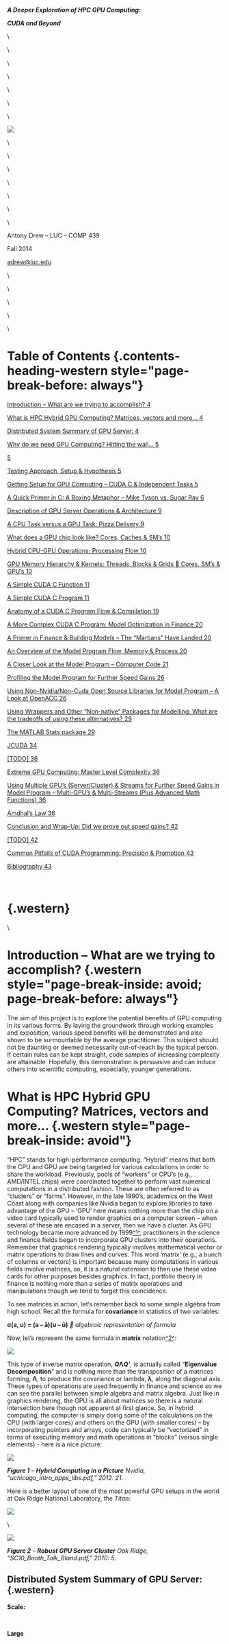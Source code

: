 ***A Deeper Exploration of HPC GPU Computing:***

***CUDA and Beyond***

\

\

\

\

\

\

\

![](COMP439_DREW_Midterm_html_m76626c43.gif)

\

\

\

\

\

\

\

Antony Drew – LUC – COMP 439

Fall 2014

<adrew@luc.edu>

\

\

\

\

\

Table of Contents {.contents-heading-western style="page-break-before: always"}
=================

<div id="Table of Contents1" dir="LTR">

[Introduction – What are we trying to accomplish?
4](#__RefHeading__4226_102278096)

[What is HPC Hybrid GPU Computing? Matrices, vectors and more…
4](#__RefHeading__4228_102278096)

[Distributed System Summary of GPU Server:
4](#__RefHeading__4230_102278096)

[Why do we need GPU Computing? Hitting the wall…
5](#__RefHeading__4232_102278096)

[5](#__RefHeading__4234_102278096)

[Testing Approach, Setup & Hypothesis 5](#__RefHeading__4236_102278096)

[Getting Setup for GPU Computing – CUDA C & Independent Tasks
5](#__RefHeading__4238_102278096)

[A Quick Primer in C: A Boxing Metaphor – Mike Tyson vs. Sugar Ray
6](#__RefHeading__4240_102278096)

[Description of GPU Server Operations & Architecture
9](#__RefHeading__4242_102278096)

[A CPU Task versus a GPU Task: Pizza Delivery
9](#__RefHeading__4244_102278096)

[What does a GPU chip look like? Cores, Caches & SM’s
10](#__RefHeading__4246_102278096)

[Hybrid CPU-GPU Operations: Processing Flow
10](#__RefHeading__4248_102278096)

[GPU Memory Hierarchy & Kernels: Threads, Blocks & Grids  Cores, SM’s &
GPU’s 10](#__RefHeading__4250_102278096)

[A Simple CUDA C Function 11](#__RefHeading__4252_102278096)

[A Simple CUDA C Program 11](#__RefHeading__4254_102278096)

[Anatomy of a CUDA C Program Flow & Compilation
19](#__RefHeading__4256_102278096)

[A More Complex CUDA C Program: Model Optimization in Finance
20](#__RefHeading__4258_102278096)

[A Primer in Finance & Building Models – The “Martians” Have Landed
20](#__RefHeading__4260_102278096)

[An Overview of the Model Program Flow, Memory & Process
20](#__RefHeading__4262_102278096)

[A Closer Look at the Model Program – Computer Code
21](#__RefHeading__4264_102278096)

[Profiling the Model Program for Further Speed Gains
26](#__RefHeading__4266_102278096)

[Using Non-Nvidia/Non-Cuda Open Source Libraries for Model Program – A
Look at OpenACC 26](#__RefHeading__4268_102278096)

[Using Wrappers and Other “Non-native” Packages for Modelling: What are
the tradeoffs of using these alternatives?
29](#__RefHeading__4270_102278096)

[The MATLAB Stats package 29](#__RefHeading__4272_102278096)

[JCUDA 34](#__RefHeading__4274_102278096)

[[TODO] 36](#__RefHeading__4276_102278096)

[Extreme GPU Computing: Master Level Complexity
36](#__RefHeading__4278_102278096)

[Using Multiple GPU’s (Server/Cluster) & Streams for Further Speed Gains
in Model Program – Multi-GPU’s & Multi-Streams (Plus Advanced Math
Functions) 36](#__RefHeading__4280_102278096)

[Amdhal’s Law 36](#__RefHeading__4282_102278096)

[Conclusion and Wrap-Up: Did we prove out speed gains?
42](#__RefHeading__4284_102278096)

[[TODO] 42](#__RefHeading__4286_102278096)

[Common Pitfalls of CUDA Programming: Precision & Promotion
43](#__RefHeading__4288_102278096)

[Bibliography 43](#__RefHeading__4290_102278096)

</div>

\
 {.western}
=

\

Introduction – What are we trying to accomplish? {.western style="page-break-inside: avoid; page-break-before: always"}
================================================

The aim of this project is to explore the potential benefits of GPU
computing in its various forms. By laying the groundwork through working
examples and exposition, various speed benefits will be demonstrated and
also shown to be surmountable by the average practitioner. This subject
should not be daunting or deemed necessarily out-of-reach by the typical
person. If certain rules can be kept straight, code samples of
increasing complexity are attainable. Hopefully, this demonstration is
persuasive and can induce others into scientific computing, especially,
younger generations.

What is HPC Hybrid GPU Computing? Matrices, vectors and more… {.western style="page-break-inside: avoid"}
=============================================================

“HPC” stands for high-performance computing. “Hybrid” means that both
the CPU and GPU are being targeted for various calculations in order to
share the workload. Previously, pools of “workers” or CPU’s (e.g.,
AMD/INTEL chips) were coordinated together to perform vast numerical
computations in a distributed fashion. These are often referred to as
“clusters” or “farms”. However, in the late 1990’s, academics on the
West Coast along with companies like Nvidia began to explore libraries
to take advantage of the GPU – ‘GPU’ here means nothing more than the
chip on a video card typically used to render graphics on a computer
screen – when several of these are encased in a server, then we have a
cluster. As GPU technology became more advanced by
1999[^1^](#sdfootnote1sym), practitioners in the science and finance
fields began to incorporate GPU clusters into their operations. Remember
that graphics rendering typically involves mathematical vector or matrix
operations to draw lines and curves. This word ‘matrix’ (e.g., a bunch
of columns or vectors) is important because many computations in various
fields involve matrices, so, it is a natural extension to then use these
video cards for other purposes besides graphics. In fact, portfolio
theory in finance is nothing more than a series of matrix operations and
manipulations though we tend to forget this coincidence.

To see matrices in action, let’s remember back to some simple algebra
from high school. Recall the formula for **covariance** in statistics of
two variables:

**σ(a, u) = (a – ā)(u – ū)** * algebraic representation of formula*

Now, let’s represent the same formula in **matrix**
notation[^2^](#sdfootnote2sym):

![](COMP439_DREW_Midterm_html_m18476f93.gif)

This type of inverse matrix operation, ***Q*****Λ*****Q’***, is actually
called “**Eigenvalue Decomposition**” and is nothing more than the
transposition of a matrices forming, **Λ**, to produce the covariance or
lambda, **λ**, along the diagonal axis. These types of operations are
used frequently in finance and science so we can see the parallel
between simple algebra and matrix algebra. Just like in graphics
rendering, the GPU is all about matrices so there is a natural
intersection here though not apparent at first glance. So, in hybrid
computing, the computer is simply doing some of the calculations on the
CPU (with larger cores) and others on the GPU (with smaller cores) – by
incorporating pointers and arrays, code can typically be “vectorized” in
terms of executing memory and math operations in “blocks” (versus single
elements) - here is a nice picture:

![](COMP439_DREW_Midterm_html_58eab4ff.gif)

***Figure 1*** *–* ***Hybrid Computing in a Picture*** *Nvidia,
“uchicago\_intro\_apps\_libs.pdf,” 2012: 21.*

Here is a better layout of one of the most powerful GPU setups in the
world at Oak Ridge National Laboratory, the *Titan*:

![](COMP439_DREW_Midterm_html_6e578e61.gif)

\

![](COMP439_DREW_Midterm_html_m6035be14.gif)

***Figure 2*** *–* ***Robust GPU Server Cluster*** *Oak Ridge,
“SC10\_Booth\_Talk\_Bland.pdf,” 2010: 5.*

Distributed System Summary of GPU Server: {.western}
-----------------------------------------

**Scale:**

 

**Large**

 

 

 

 

 

 

 

 

 

 

 

 

 

**Heterogeneity:**

 

**Radically Diverse**

 

 

 

 

 

 

 

 

 

 

 

 

**Openness:**

 

**Mixed/Challenging - SSH/Tunneling (secure)**

 

 

 

 

 

 

 

 

 

**QOS:**

 

**Mixed/Challenging**

 

 

 

 

 

 

 

 

 

 

 

 

**Storage:**

 

**Distributed File System; DSM (Shared Memory) Async/Sync**

 

 

 

 

 

 

 

 

**Communication:**

 

**IPC - Message Passing**

 

 

 

 

 

 

 

 

 

 

 

**Network:**

 

**Physical Servers; WAN - SSH/Tunneling Access**

 

\

Why do we need GPU Computing? Hitting the wall… {.western style="page-break-inside: avoid"}
===============================================

As modern scientific research becomes more complex incorporating ever
larger data sets, the classic CPU-centric paradigm runs out of computing
resources. Before GPU computing, programs using intensive computation
might take several days to finish running and calculating the results.
If we were dependent on those results before specifying the next
iteration of a model for testing purposes, we literally had to wait
until proceeding further with research. Think about the wasted time of
such a process. With hybrid computing, we can now get results back in a
matter of hours or even minutes – some firms are even calculating and
executing complex operations in milliseconds/microseconds. These firms
were literally hitting a wall in terms of speed and so needed other
alternatives. GPU computing is massively parallel and scalable and can
speed up applications by 2X to 100X. If you have enough resources and
hardware, you can keep reducing computation time by adding more GPU’s.
This does cost a lot of money, however, and some firms spend tens of
millions of dollars on hardware including both CPU and GPU clusters
(e.g., collocated servers). Remember that a GPU is full of thousands of
smaller cores whereas the CPU has fewer, but larger cores. Think of it
as many little bicycles versus fewer large trucks. However, for certain
tasks, the CPU simply cannot keep up with the GPU. Typically, relative
performance between the CPU and GPU is measured in the amount of
single-and-double precision operations per second (FLOPS). The next
chart shows how fast the divergence in speed is progressing towards a
100X advantage by 2021:

\

![](COMP439_DREW_Midterm_html_m5c6805b3.gif)

***Figure 3*** *–* ***GPU versus CPU*** *Nvidia, 2012: 6.*

![](COMP439_DREW_Midterm_html_345bb6f6.gif)

***Figure 4*** *–* ***Organizations Using GPU for Speed*** *Nvidia,
2012: 7.*

![](COMP439_DREW_Midterm_html_m4569a52d.gif)

***Figure 5*** *–* ***Single versus Double Precision Yields More Gains
in Speed*** *Nvidia, 2012: 8.*

![](COMP439_DREW_Midterm_html_m6a07e43b.gif) {.western style="page-break-inside: avoid"}
============================================

***Figure 6*** *–* ***Evolution of HPC Networks from CPU to GPU*** *Oak
Ridge, “SC10\_Booth\_Talk\_Bland.pdf,” 2010: 6.*

\

Testing Approach, Setup & Hypothesis {.western style="page-break-inside: avoid"}
====================================

The goal is prove out the speed gains from GPU computing by designing
and running a complex program across several platforms. This program
will involve large data sets and complex math operations (see financial
modelling section below for the exact test design). Since this study
involves distributed systems, the program MUST compile and run on a
non-local GPU server cluster (and not simply at home on a single GPU
setup) – getting code to run on foreign, unfamiliar hardware is a
difficult challenge. We will then employ heuristics like timers to
measure the speed across various platforms. To recap, here is a brief
overview of the test:

1.  *Design a complex program (multi-streams, threads and GPUs) in C/C++
    and make it run on CPU and GPU server (LUC TESLA)*

2.  *Then test variations of the this same program in other
    languages/platforms such as JCUDA, OpenACC/MP & MATLAB [TODO]*

3.  *Keep track of ALL CPU-only and GPU results to determine conclusion
    [TODO]*

Getting Setup for GPU Computing – CUDA C & Independent Tasks {.western}
------------------------------------------------------------

\

Because the early pioneers of GPU computing worked in C/C++, this means
that we need to use either C/C++ for the most robust programming in
order to take full advantage of the GPU’s capabilities. C++ is an
object-oriented extension of the C language – they are similar though C
is probably used more often in GPU programming. There are several typed
of libraries (or DLL’s) that are full of GPU functionality, but the
oldest and most powerful one is made by Nvidia and is referred to as
“CUDA”. Because Nvidia maintains this library, they also require that an
Nvidia video card be used to take advantage of CUDA. It does not have to
be this way, but they made it this way for business reasons so that they
can sell more product. There are some other alternatives that will be
explored later on such as “Open ACC” and various “wrappers” like JCUDA,
but let’s start with CUDA since it has the most developed functionality.
So, we will need the following to explore CUDA C GPU programming:

-   A laptop or desktop with an Nvidia video card or GPU – powerful
    desktops are typically easier to work with here

-   Install Nvidia SDK Toolkit and Drivers – available here:
    <https://developer.nvidia.com/cuda-downloads> – choose either a
    Windows (**Visual Studio** IDE) or Linux (**Eclipse** IDE) setup

-   To see the “**trade-off**” between regular (CPU) computing and
    hybrid GPU computing, we’ll need to code up several examples in
    C/C++. This means we’ll have to “port” over programs into C/C++ from
    other languages with which we are more familiar. For example,
    programs in statistics packages like MATLAB, R and MATHEMATICA will
    have to be redone in C which is a lot of work – we will have to make
    a CPU-only version as well as a GPU hybrid version

    -   Specifically, we will be targeting “**FOR NEXT**” loops inside
        code to make operations run in **parallel** on the GPU. This
        means operations must be **independent** – no **recursive**
        functions or array indexing of [**i-1**]. If we need to “look
        back”, then we must use other functions to offset arrays by
        [i-1] in order to “trick” the computer in thinking that it is
        looking at today’s value or element [i]. It’s also good to use
        **single** versus **double** precision whenever possible since
        the CPU is optimized for double while the GPU is optimized for
        **single** (or float)

A Quick Primer in C: A Boxing Metaphor – Mike Tyson vs. Sugar Ray {.western}
-----------------------------------------------------------------

Some of the younger generations can get anxious when they hear “C/C++”.
This might be due to the perception that C/C++ can be harder to learn
due to “pointers”. Pointers and more specifically, pointers-to-arrays,
are very powerful tools that allow for rapid processing via
vectorization. Let’s focus on C here since this is what we’ll
predominantly use for this study. With its pointers, C is a minimalist
and “muscle-bound” programming language. In boxing terms, C is a lot
like the former boxer, Mike Tyson. Tyson did not have a “pretty” boxing
style, but was a short, powerful man that wasted no energy in his
punching technique – he had a brutally direct technique that was
centered right at his opponents. The C language is a lot like this and
is procedural rather than “OOP”. There are not a lot of extras or
“frills” in C or even pre-made libraries. When you use C, you have to
manage the dynamic memory of pointers and code up most of your own
functions even for simple calculations such as variance and moving
averages. This can seem like a pain in the neck, but this process
ensures that you really understand what you are trying to do as well as
the tools you are using to accomplish the task at hand. Many users use
pre-built functions like “**variance**” in statistics programs without
even knowing they are using “**sample variance**” (which has “N-1” in
the denominator) – when you’re forced to code this up yourself, you’ll
quickly find out something is wrong if you don’t make this adjustment in
the denominator. So, in the right hands, C is a lethal weapon. Let’s
also remember that many engineering programs in aerospace still run on C
which is over 50 years old at this point in time. That’s right – many
missile and radar systems still run on C and it is still widely used in
the defense industry. In fact, Boeing has its own version/extension of
C.

On the other hand, .NET and scripting languages are probably more
popular with younger folks. For example, let’s consider C\#/.NET in
which various operations like memory management are taken care of
“behind the scenes” via “garbage collection”. There are also many
libraries that can be easily referenced in C\#. C\# is an
intermediate-level language with “JIT” compilation versus C. In C, very
little is done ‘behind the scenes’ for us, so we must specify what we
want and also pass by reference. But because of this as well as it being
a “native” language, C can run very fast. So, C\#/.NET is more like the
graceful former boxer, Sugar Ray Leonard, who used to bob-and-weave and
dancing around his opponents. OOP languages like C\# also allow us to be
very organized since we can create our own classes and group functions
by classes. In C, we cannot create our own classes, but are bound by
“built-in” classes like structures, instead. So, there is certainly a
kind of beauty or creativity which we cannot really capture in C. All
these classes take up space and resources at some point, however, which
is another reason why C runs quickly due to limited overhead. As with
things, there are trade-offs between programming languages, but here C
is really useful since we are concerned with **maximizing** speed in GPU
computing via vectorization.

Let’s work through a simple example using pointers so we can see the
true power of C. When doing computation, we typically have variables of
varying size which are like columns in an Excel spreadsheet. Thinking
back to matrices, think of these variables as “vectors” – a matrix is
nothing more than a bunch of columns or vectors (e.g., a “grid” in
Excel). Here is typically what happens in C computation:

-   Declare a **pointer** to an array for an unknown variable (of
    varying size) or ‘**vector**’ in the **main** program – it is proper
    syntax to use the “indirection” operator or asterisk “\*” here like
    “**double \*var**” – by doing this, we are allowing for
    “**vectorization**” of code so that memory and math operations can
    be done in blocks rather than element-by-element

-   Allocate space in memory for the variable via MALLOC or CALLOC like
    “**var=(double\*) calloc(length,sizeof(double))”**

-   Pass this variable by reference to the function call like
    “**function(var)**” – there is **no** “\*” here since we are passing
    by reference

    -   In the formal declaration and definition of the function, we
        must use “\*” like “**void function(double \*var)**”

    -   Once **within** the function definition, we can then refer to an
        instance of the variable as **var[i]** using the typical index
        notation since the C-compiler makes no distinction between a
        pointer pointing to the first element of an array versus an
        array, itself[^3^](#sdfootnote3sym) – that is, the C-compiler
        will always convert an array to a pointer of the same type for a
        function [array] variable (without you knowing about it)

        -   Since C does not check “**bounds**” before running (like in
            C\#/.NET), we must be careful to not to loop past the end of
            the length of the variable

-   Finally, after calling the function and getting the results back, we
    **must** “free up” the memory we allocated using “**free var**” –
    there is **no** “\*” here since we are referring to the **address**
    like in all memory operations - if we forget to do this, our
    computer will start running out of memory as it eats into
    more-and-more virtual “soft” memory and so other
    programs/applications will slow down in performance (e.g., a memory
    “**leak**”) – it’s best to run a C-program in “**debug**” mode so
    that we eventually get a warning here, instead

-   That’s it – we just keep repeating this process over-and-over for
    each variable – not so bad as long as we can remember **when** to
    use “\*” before the pointer (e.g., **dereference**)

So, we can intuit the powerful **2-way communication** here between the
main calling routine/program and the specific function – this happens
very **quickly** in C since we are using pointers and passing by
reference. Here is a specific example:

***Exhibit 1 – C-Code Pointer & Function Example** Author, 2013.*

\#include \<stdio.h\>

\#include \<math.h\>

\#include \<io.h\>

\#include \<stdlib.h\>

\#include \<string.h\>

\#include \<float.h\>

\

//forward declaration of function up here before main program

void s\_tr(double \*tr,double \*hi, double \*lo, double \*cl, int n);

\

//start main program

void main (int argc, char \*argv[]){

int i=0;

long numlin;

\

//declare pointer array variables

double \*hi,\*lo,\*cl,\*tr;

\

char source[60],line[100];

FILE \*fin;

\

//open file of market data

sprintf(source,"c:\\\\data\\\\%s.dat",argv[1]);

fin=f\_openr(source);

numlin=f\_line(fin);

\

//allocate memory for pointer array variables

hi=(double\*) calloc(numlin+1,sizeof(double));

lo=(double\*) calloc(numlin+1,sizeof(double));

cl=(double\*) calloc(numlin+1,sizeof(double));

tr=(double\*) calloc(numlin+1,sizeof(double));

\

//read in data from file

while(fgets(line,100,fin)\>0){

sscanf(line,"%\*s %\*s %lf %lf %lf",&hi[i],&lo[i],&cl[i++]);}

\

//close file

f\_close(source,fin);

\

//call function - pass by reference

s\_tr(tr,hi,lo,cl,i);

\

//free memory of pointer array variables

free (hi); free (lo); free (cl); free (tr); }

\

//define function down here

void s\_tr(double \*tr,double \*hi, double \*lo, double \*cl, int nday){

double m1,m2,m3,m4; int i;

\

for(i=1;i\<nday;i++){

m1=abs(hi[i]-lo[i]);

m2=abs(hi[i]-cl[i-1]);

m3=abs(cl[i-1]-lo[i]);

m4=max(m1,m2);

tr[i]=max(m4,m3);}

return; }

\

*<https://bitbucket.org/adrew/gpu/commits/527fc01520b6fb16c5a27053ccea6739>*

Description of GPU Server Operations & Architecture {.western style="page-break-inside: avoid"}
===================================================

A CPU Task versus a GPU Task: Pizza Delivery {.western}
--------------------------------------------

\

CPU cores resemble large trucks compared to smaller GPU cores. Again, it
is helpful to think this dichotomy as trucks versus motorcycles. The CPU
is good for large, sequential operations. Most programs are not
programmed to enable multi-threading on the CPU so it is fair to say
that the CPU goes about its work in non-parallel fashion bouncing around
from task-to-task. On the other hand, the GPU is designed inherently for
parallelism. If we imagine pizza delivery in a neighborhood, the CPU
would deliver a pizza to one house and then move on to the next. The GPU
would send out many smaller messengers simultaneously to multiple houses
via its smaller cores, however, which is why operations must be
**independent**. The next few slides show this pictorially:
![](COMP439_DREW_Midterm_html_405a59b8.gif)

***Figure 7*** *–* ***A Typical CPU Operation*** *Nvidia, 2012: 10.*

![](COMP439_DREW_Midterm_html_md664e74.gif)

***Figure 8*** *–* ***A Typical GPU Operation*** *Nvidia, 2012: 11.*

What does a GPU chip look like? Cores, Caches & SM’s {.western}
----------------------------------------------------

A GPU is largely made up of cores, caches and streaming multiprocessors
(SM’s). Namely, thousands of cores are divided up into blocks on SM’s –
an SM is essentially a mini “brain” on the chip – all the SM’s added
together make up the entire ‘brain’ or chip. Furthermore, each SM has
memory caches and registers. A picture is necessary here – there are 32
cores per SM on this GPU:

\

![](COMP439_DREW_Midterm_html_4dbd55.gif)

***Figure 9*** *–* ***GPU Architecture*** *Nvidia, 2012: 29.*

Hybrid CPU-GPU Operations: Processing Flow {.western}
------------------------------------------

The next 3 charts demonstrate how the CPU and GPU interact when
processing hybrid functions or operations - CPU contents are copied to
GPU DRAM, the GPU does calculations via SM’s and then GPU contents are
copied back to CPU:

\

![](COMP439_DREW_Midterm_html_m70512e97.gif)

***Figure 10*** *–* ***A Typical Hybrid CPU-GPU Operation: CPU-to-GPU***
*Nvidia, 2012: 24.*

![](COMP439_DREW_Midterm_html_m74c89b9f.gif)

***Figure 11*** *–* ***A Typical Hybrid CPU-GPU Operation: GPU
calculations via SM’s*** *Nvidia, 2012: 25.*

![](COMP439_DREW_Midterm_html_147812c0.gif)

***Figure 12*** *–* ***A Typical Hybrid CPU-GPU Operation: GPU-to-CPU***
*Nvidia, 2012: 26.*

\

GPU Memory Hierarchy & Kernels: Threads, Blocks & Grids  Cores, SM’s & GPU’s {.western}
-----------------------------------------------------------------------------

GPU memory breaks down into threads stored by registers in local memory.
Groups of threads then make up blocks stored in shared memory. Blocks
then make up grids which encompass global memory. In terms of kernel or
function execution, threads map to cores while blocks map to SM’s.
Finally, grids can take up the entirety of the GPU or even multiple
GPU’s via multi-streaming, concurrent execution – these 2 slides show it
best: ![](COMP439_DREW_Midterm_html_4ceed158.gif)

***Figure 13*** *–* ***GPU Memory Hierarchy*** *Nvidia, 2012: 27.*

\

\

\

\

![](COMP439_DREW_Midterm_html_m62ab93bf.gif)

***Figure 14*** *–* ***GPU Kernel Execution*** *Nvidia, 2012: 43.*

A Simple CUDA C Function {.western}
------------------------

The simple function from Nvidia shows the difference between C code and
CUDA C – CUDA C is just an extension of C with some additional syntax –
the CUDA C compiler is called “NVCC” and is very similar to the standard
C compiler. They are similar except the way they declare and call
functions as well as memory allocation. In CUDA C, you typically use
“**\_global\_ void**” rather than just “**void**” to declare a function.
Also, you must use the triple chevron **“\<\<\< blocks,
threads \>\>\>**” to call a CUDA function. Lastly, you cannot use
“**calloc**” to allocate memory to GPU-related variables – you must use
“**malloc**” instead:

\

\

\

![](COMP439_DREW_Midterm_html_m69f9091.gif)

***Figure 15*** *–* ***C Function versus CUDA C Function*** *Nvidia,
2012: 34.*

A Simple CUDA C Program {.western}
-----------------------

In the following CUDA C program, we’re simply going to make a CUDA
function that adds the number 10 to each subsequent iteration of a
variable. We’ll then call that function in the **main** program and
print the results to the console. There are two versions here – one
without error trapping as well as the same version showing how to trap
CUDA errors – it is the same basic program, overall:

\

\

\

\

\

\

***Exhibit 2 – Simple CUDA C Program** Author, 2013.*

\#include \<stdio.h\>

\

// For the CUDA runtime library/routines (prefixed with "cuda\_") - must
include this file

\#include \<cuda\_runtime.h\>

\

/\* CUDA Kernel Device code

\* Computes the vector addition of 10 to each iteration i \*/

\_\_global\_\_ void kernelTest(int\* i, int length){

\

unsigned int tid = blockIdx.x\*blockDim.x + threadIdx.x;

\

if(tid \< length)

i[tid] = i[tid] + 10;}

\

/\* This is the main routine which declares and initializes the integer
vector, moves it to the device, launches kernel

\* brings the result vector back to host and dumps it on the
console. \*/

int main(){

//declare pointer and allocate memory for host CPU variable - must use
MALLOC or CudaHostAlloc here

int length = 100;

int\* i = (int\*)malloc(length\*sizeof(int));

\

//fill CPU variable with values from 1 to 100 via loop

for(int x=0;x\<length;x++)

i[x] = x;

\

//declare pointer and allocate memory for device GPU variable denoted
with "\_d" – must use cudaMalloc here

int\* i\_d;

cudaMalloc((void\*\*)&i\_d,length\*sizeof(int));

\

//copy contents of host CPU variable over to GPU variable on GPU device

cudaMemcpy(i\_d, i, length\*sizeof(int), cudaMemcpyHostToDevice);

\

//designate how many threads and blocks to use on GPU for CUDA function
call/calculation - this depends on each device

dim3 threads; threads.x = 256;

dim3 blocks; blocks.x = (length/threads.x) + 1;

\

//call CUDA C function - note triple chevron syntax

kernelTest\<\<\<threads,blocks\>\>\>(i\_d,length);

//wait for CUDA C function to finish and then copy results from GPU
variable on device back to CPU variable on host – this is a **blocking**
operation and will wait until GPU has finished calc process

cudaMemcpy(i, i\_d, length\*sizeof(int), cudaMemcpyDeviceToHost);

\

//print results of CPU variable to console

for(int x=0;x\<length;x++)

printf("%d\\t",i[x]);

\

//free memory for both CPU and GPU variables/pointers – must use
cudaFree here for GPU variable

free (i); cudaFree (i\_d);

\

//reset GPU device

cudaDeviceReset(); }

\

[*https://bitbucket.org/adrew/gpu/commits/7e8154cf89bfc312adbf899187d89622*](https://bitbucket.org/adrew/gpu/commits/7e8154cf89bfc312adbf899187d89622)

\

\

***Exhibit 3 – Simple CUDA C Program with Error Trapping** Author,
2013.*

\#include \<stdio.h\>

// For the CUDA runtime routines (prefixed with "cuda\_")

\#include \<cuda\_runtime.h\>

\#include \<cuda\_runtime\_api.h\>

\

//CUDA Kernel Device code - Computes the vector addition of 10 to each
iteration i

\_\_global\_\_ void kernelTest(int\* i, int length){

\

unsigned int tid = blockIdx.x\*blockDim.x + threadIdx.x;

\

if(tid \< length)

i[tid] = i[tid] + 10; }

\

/\* This is the main routine which declares and initializes the integer
vector, moves it to the device, launches kernel and brings the result
vector back to host and dumps it on the console. \*/

int main(void){

\

// Error code to check return values for CUDA calls

cudaError\_t err = cudaSuccess;

\

int cumsum[200]={0},x=0;

int length = 100;

printf("[Vector multiplication of %d elements]\\n", length);

\

// Allocate the host input vector A

int\* i = (int\*)malloc(length\*sizeof(int));

\

for(int x=0;x\<length;x++)

i[x] = x;

\

// Allocate the device input vector

int\* i\_d;

err=cudaMalloc((void\*\*)&i\_d,length\*sizeof(int));

\

if (err != cudaSuccess)

{

fprintf(stderr, "Failed to allocate device matrix (error code %s)!\\n",
cudaGetErrorString(err));

exit(EXIT\_FAILURE); }

\

// Copy the host input vector A in host memory to the device input
vectors on GPU

printf("Copy input data from the host memory to the CUDA device\\n");

err = cudaMemcpy(i\_d, i, length\*sizeof(int), cudaMemcpyHostToDevice);

\

if (err != cudaSuccess)

{

fprintf(stderr, "Failed to copy matrix from host to device (error code
%s)!\\n", cudaGetErrorString(err));

exit(EXIT\_FAILURE); }

\

// Launch the Vector Add CUDA Kernel

dim3 threads; threads.x = 256;

dim3 blocks; blocks.x = (length/threads.x) + 1;

kernelTest\<\<\<threads,blocks\>\>\>(i\_d,length);

\

err = cudaGetLastError();

\

if (err != cudaSuccess)

{

fprintf(stderr, "Failed to launch vectorMultiply kernel (error code
%s)!\\n", cudaGetErrorString(err));

exit(EXIT\_FAILURE); }

\

// Copy the device result vector in device memory to the host result
vector

printf("Copy output data from the CUDA device to the host memory\\n");

err = cudaMemcpy(i, i\_d, length\*sizeof(int), cudaMemcpyDeviceToHost);

\

if (err != cudaSuccess)

{

fprintf(stderr, "Failed to copy matrix from device to host (error code
%s)!\\n", cudaGetErrorString(err));

exit(EXIT\_FAILURE); }

\

for(int x=0;x\<length;x++)

printf("%d\\t",i[x]);

\

// Verify that the result vector is correct

for (int x = 1; x \<= length; ++x)

{

cumsum[x] = cumsum[x-1]+i[x]; }

\

if (cumsum[length-1]+i[0] != 5950)

{

fprintf(stderr,"Result verification failed at element %i!\\n",
cumsum[length-1]);

exit(EXIT\_FAILURE); }

// Free host and device memory

free(i); cudaFree(i\_d);

// Reset the device and exit

err = cudaDeviceReset();

\

if (err != cudaSuccess)

{

fprintf(stderr, "Failed to deinitialize the device! error=%s\\n",
cudaGetErrorString(err));

exit(EXIT\_FAILURE); }

\

printf("Done\\n");

return; }

\

*<https://bitbucket.org/adrew/gpu/commits/5f9cb20212fa6ac372e9d71954491309c60ef984>*

\

\

\

\

\

\

\

\

\

\

\

\

Anatomy of a CUDA C Program Flow & Compilation {.western}
----------------------------------------------

These slides simply depict what occurred in the previous CUDA C program:

![](COMP439_DREW_Midterm_html_m1d71c130.gif)

***Figure 16*** *–* ***Anatomy of CUDA C Program*** *Nvidia, 2012: 32.*
![](COMP439_DREW_Midterm_html_5218f4a1.gif)

***Figure 17*** *–* ***Compilation of CUDA C Program*** *Nvidia, 2012:
33.*

\

A More Complex CUDA C Program: Model Optimization in Finance {.western style="page-break-inside: avoid"}
============================================================

A Primer in Finance & Building Models – The “Martians” Have Landed {.western}
------------------------------------------------------------------

The CUDA functions and programs demonstrated so far are simple in
nature. This is well and good, but we really want to test how CUDA can
speed up a more complex program. In science and finance, we are often
dealing with models of the world and trying to speed up intensive
computations. To do this, we should build a simple model that has many
iterations and calculations and run it on the CPU (via C) as well as on
the GPU (via CUDA C). We want to determine the benefits of using the
CPU, alone, as well as using the CPU along with the GPU in hybrid
fashion. We will build a trading model in finance in C as well as CUDA
C, so, there will be two versions here. Finance may not be socially
useful, but it is still intellectually challenging since “beating” the
market on a risk-adjusted, consistent basis is very difficult to do
without cheating – we are simply using our brains and probability theory
here instead of relying on “insider” information or a legalized version
of “front-running” (e.g., high-frequency trading via “flash” quotes).
Some enjoy cross-word puzzles while others enjoy finding patterns in the
market.

Let’s take a step back and think about what a ‘model’ is. It is also
helpful to give a brief primer in finance so the reader has some context
as to what we’re striving to accomplish in this demonstration. A model
is nothing more than a simplistic view of the world that describes some
event. The main components of a model are typically referred to as
“**factors**” or variables. That is, we want to try and find factors
that are helpful in describing some state of the world. We could use the
computer to sift through thousands of potential factors and specify the
relevant variables – this is referred to loosely as “machine learning”
(or data mining) and techniques like neural nets (ANN) and regressions
(PLS) are of this type. However, we could also observe the world and
then specify the factors, ourselves, via experience and then test their
usefulness. That is what we’ll do here.

Models are often described in mathematical form. Thinking back to a
regression equation from grammar school, we could have: **y = X \* w +**
….so, ‘**X**’ is the factor or variable here describing ‘y’ while ‘w’ is
the weight or probability of ‘X’. However, we don’t have use math to
describe our model – we could also use logic or conditional language
such as “***IF X THEN Y…***” – this type of language is intuitive and
well-suited to programming since computer code is also written in
pseudo-language. In finance, we typically mean: ***IF CONDITION X THEN
EXCESS RETURNS ON Y*** (e.g., the implicit modeling or prediction of
RETURNS on a stock or security). So, we are “relaxing” math constraints
here and will describe (and program) our model in conditional language.
This “less” precise approach affords us more flexibility to test
“fuzzier” factors we might not have initially envisioned via the strict
math method. In fact, this type of approach is often referred to as
“fuzzy logic” in that it can be “loose” or imprecise.

Fuzzy logic and set theory was pioneered in the last century by a
brilliant thinker named Kurt Gödel[^4^](#sdfootnote4sym). Many brilliant
thinkers emerged out of the collapsed Austro-Hungarian after World War I
including Gödel and it is important to mention them since most of the
tools we use today were created by them – we owe a collective “tip of
the hat” to this group. These thinkers laid the foundation for modern
math and physics as well as computers. Humorously, this group made up of
the likes of John Von Neumann, Edward Teller and Gödel were often
referred to as the “Martians” since they were considered so smart that
it was if they came from another planet[^5^](#sdfootnote5sym). It could
be argued that modern generations have not come as far since we have not
developed new fields in math or science though we have more to go on via
computing power. Remember also that the last large space operation
occurred in the 1960’s when von Braun and his rocket scientists sent us
to the moon – a remarkable feat considering the limited computing power
at the time compared to nowadays.

In the 1931, Gödel published a set of logical theories including the
“**incompleteness theorem**”. At the time, it was trendy for both
mathematicians and physicists to tinker in philosophy. In fact, thinkers
like Bertrand Russell at Cambridge University were actually trying to
make philosophy a science by applying various rigorous disciplines.
Namely, Russell and several others were trying to create a “perfect”
human language with no ambiguities based on Boolean logic and
mathematics[^6^](#sdfootnote6sym). The idea was that one could represent
linguistic expressions as mathematical conditions with binary (e.g.,
true-or-false) outcomes and, therefore, switch back-and-forth between
the two modes of expression. Today, this endeavor might seem trite or
foolish, but the hope was that a clear language could rid the world of
misunderstanding and suffering. A mathematician, himself, Gödel came
along and “wrecked” this logical quest though Wittgenstein also made
some contributions to the cause. With the “incompleteness theorem”,
Gödel demonstrated how a mathematical function can be logically
constructed in language and vice-versa, but still remain improvable
though simultaneously consistent or rational. So, he demonstrated how
something logical could still end up being circular or incomplete in
some sense (e.g., always lacking or imperfect). The long, formal proof
of this theorem is beyond the scope of this study, but let it suffice
that the two main points are that if a system is consistent or logical,
then it cannot be complete and its axioms cannot be proven within the
system. With one master stroke, Gödel basically pushed “back” math,
physics and philosophy into “grey” space despite the best efforts of
thinkers like Russell to make these disciplines binary or
“black-and-white”. So, Gödel brought back ambiguity and made it “okay”,
so to speak, since he showed that statements that are improvable can
still have meaning or consistency. Since he used both math and language
to illustrate his proof, his findings could not be refuted by
mathematicians and philosophers, alike, which is why they had such
far-reaching implications.

This theme of “greyness” or fuzziness is important because it relates
back to our model in finance. Loosely speaking, the word “fuzzy”
basically implies that something has meaning or usefulness though it is
ambiguous. Mapping this theme into logic or probability theory, “fuzzy”
means that something is not **true** or **false** in a strict sense, but
rather has a degree of truth or consistency between **0** and **1**. So,
a statement has a probability or outcome expressed as an interval or
percentage between the binary levels of 0 and 1. Essentially, fuzzy
logic implies a lack of precision and is a matter of degree or range,
instead, which is very relevant to human language via conditional
statements. It is as if to admit that there is only a “sense” of the
truth in human affairs which are often complex. Imagine someone making a
stock market prediction and framing it as a matter of probability rather
than certainty which seems prudent, since, it is so difficult to make
prognostications about the future. A typical fuzzy statement is the
following: “***Unexpected results of government reports cause big moves
in the stock market***”. Intuitively, this statement seems somewhat true
or meaningful though it is not exactly quantified and, hence, ambiguous.
This is the type of expression or outcome Gödel was trying to describe
in his proof. Now imagine a computer trying to process the statements
“cold, colder, coldest”. Though these words have some “rough” meaning to
humans, computers cannot quantify these expressions unless a range of
temperatures (e.g., a “fuzzy” interval) describing each subset or word
is also supplied. More formally in 1965, Lotfi Zadeh mathematically
described a “fuzzy” set as a pair (**A,m**) where **A** is a set and
**m** : **A  [0,1]**[^7^](#sdfootnote7sym). A fuzzy set or interval of
a continuous function can also be written:
![](COMP439_DREW_Midterm_html_m56b6a5cb.png)<span lang="en">. </span>In
terms of modeling, it’s more useful to think of a fuzzy set in the form
**A** **●** **R = B** where A and B are fuzzy sets and **R** is a fuzzy
“relation” – A ● R stands for the composition A with
R[^8^](#sdfootnote8sym). So, what does this mean? It means that though
sets A and B are originally independent, they might be probabilistically
connected through **R**, the fuzzy relation, by one element in both
sets. It is like saying A and B are independent, but that they could
also be probabilistically related to each other via R – there is a sense
of “fuzziness” or ambiguity here.

Now we have fuzzy logic under our belts, let’s go ahead and specify our
fuzzy model. Note that we will not formally or explicitly define our
model and its factors via math, but do this implicitly, instead, via
language. From observations and experience, we know that financial
markets get interesting at the extremes. What does “extreme” mean? In
terms of price action, this idea pertains to when markets get
**overbought** (e.g., price has risen very high) or **oversold** (e.g.,
price has dropped very low). So, we want to build a simple model that
can give us some insight into what happens when prices reach extremes.
Should we buy on strength or “momentum” when prices are very high and
overbought? Or, should we sell short in a kind of counter-trend or
**mean-reversion** trade? Note that this relates to human behavior to
some degree since people often engage in “crowding” actions akin to
“fear-and-greed” cycles. So, this model will also have a behavioral edge
as well as underpinnings to fuzzy logic.

To discover more, we must first find a way to measure extremes. From
experience, we will use a statistical “trick” or tool called
“**Z-scores**”. A z-score is simply defined as: **z = (a – ā)/σ**. So,
take today’s price for a security and subtract from it a moving-average
price and then divide by the standard deviation (or volatility) of the
time series. At any given time, this measure will tell us how many
standard deviations “**rich**” or “**cheap**” the current price is when
compared to the average price. Sounds simple, but remember that we
already have two parameters of this function – a parameter is simply an
input into a function. Namely, we have **length** and a suitable cutoff
level or fuzzy **range** that defines ‘rich’ or ‘cheap’. So, our trading
rules becomes: **IF Z-SCORE TODAY IS \>= Z-SCORE RANGE THEN BUY** (and
vice-versa for SELL trades). From testing and experience, we happen to
know that “going with the market” (instead of fighting it) yields better
results – so, this type of model will be a **momentum** model since we
are simply reacting to and ‘going with’ the recent trend in prices.
Notice also that we only care about price here – we don’t care about
**exogenous**, fundamental variables like GDP (Gross Domestic Product).
So, we are **keying** off “price action” to make a formulation about
trading on the price of a security – there are no abstract levels of
determination here since we are studying price to take action on price,
itself. This type of model is often referred to as a technical or
price-based model and is **endogenous**.

So, we have a relatively simple model here with one implicit factor
called z-score. However, we’ll need to test various values to determine
the optimal parameters of the model – length and z-score range. This
will involve combinatorial math. Let’s say we have 3 possible inputs for
these 2 parameters: {**1, 2, 3**} for z-score ranges and {**21, 34,
55**} for moving-average lengths – that is **3**^**2**^ combinations or
9 in total. Models can often have 2, 3 or even 4 factors – so we could
easily have **3**^**4**^ or 81 combinations for testing. This means for
each security, we must test **all** combinations over each time period
to find the best one. This is called “**exhaustive** optimization” since
we are testing all combinations – **genetic** optimization is faster,
but there is no guarantee of finding the best result. What is the
‘**best**’ one? In finance, this is often called lambda, **λ**, or the
Sharpe ratio: **μ/σ** (the average return over the time period divided
by the volatility over the same time period). This is not to be confused
with lambda or “half-life” from physics. There is an old joke that if
your math is not good enough, you leave science and go into finance. All
jokes aside, finance does indeed borrow a lot from physics – delta,
gamma, lambda and omega are all used in option trading besides the fact
that the Black-Scholes pricing equation (for options) was derived from
the heat-transfer equation in physics (e.g., Ito’s Lemma). So, we’ll
have to run all these combinations and then store the best combination
for use later in the model for each security. So, 30 securities (though
we could easily have more) multiplied by 9 combinations is a total of
270 optimizations. We can begin to see that the amount of computation is
piling up here.

To add more realism to this model testing, we’ll also have to repeat
this optimization over-and-over for each time period on each security.
So, as we move through time, our optimization process becomes a
“rolling” optimization. We must look “back” and test the best possible
parameter combination and then use that one for the next period forward
to derive unbiased model returns (e.g., “profit-and-loss”) for each
security. The “look back” period is often referred to as an
“**in-sample**” test while the next one forward is called an
“**out-of-sample**” test (e.g., “ex-ante” versus “ex-post”). Remember
that once we’ve found the best parameter combination on a security, we
cannot go back in a time machine and trade off these results – so, we’ll
simply hold these parameters constant and use them for the next period
forward in terms of trading and results. Since this model will be
re-optimizing and **updating** with the market, it is also a kind of
learning model or **DLM** (Dynamic Learning Model). The world of finance
has been waiting patiently for the physicists to find the “time machine”
model, but nothing has been found as of yet though quantum theory
suggests this might be possible. This concept can be confusing and is a
common mistake amongst modelers so let’s draw a timeline depicting this
**rolling** optimization – here we are fitting parameters (for z-score)
on the last 5 years and then repeating this process every year (or
re-optimizing in **steps** of 1):

***Exhibit 4 – Rolling Optimization: In-Sample (Blue) vs. Out-of-Sample
(Black)** Author, 2013.*

![](COMP439_DREW_Midterm_html_m693bbb42.gif)

Considering many financial time series (in the futures markets) have an
average length of at least 39 years, than mean 35 in-sample
optimizations in total. So, now we have [**35 periods \* 9
combinations \* 30 securities**] equals **9,450**
optimizations/combinations in total. Even though we have a simple
1-factor model, the amount of calculations increases exponentially. A
more complex model could have [**35 periods \* 81 combinations \* 30
securities**] equals **85,050** optimizations/combinations in total.
This amount of computation will easily overwhelm any CPU (including
quad-cores) on a workstation or desktop which is really why we need
GPU’s here as well as multiple workstations (and GPU’s). In the real
world, no model is perfect since it is merely a simple representation of
the world. Therefore, it is common in finance to run multiple models
**simultaneously** in order to diversify the portfolio in an extreme
sense. Instead of diversifying a portfolio of stocks according to
finance theory, take this theme a level **higher** and imagine becoming
a portfolio manager of models (instead of just securities). Now envision
this: [**35 periods \* 81 combinations \* 30 securities \* 30 models**]
= **2,551,500** optimizations/combinations in total. Typically,
re-optimization is done every week instead of every year like the
example above (e.g., **smaller steps**) – *Houston we have a problem*!
Hopefully, everyone gets the gist of the computational challenges in the
world of finance and science.

An Overview of the Model Program Flow, Memory & Process {.western}
-------------------------------------------------------

Since there are thousands of line of code between the CPU and GPU
versions of the model program, it is impractical to highlight all the
code here. However, here are some highlights as well as some general
comments on the process:

-   It’s a good habit to have all functions in a utility header or
    source file (utility.h or utility.c) and then include this in the
    **MAIN** PROGRAM **(\#include “utility.h”)** – put any needed files
    inside the project folder so there is no problem with “paths” – be
    sure to include the **cuda\_runtime.h** as well since this is most
    important and is a requirement.

    -   Instead of making a new CUDA project from scratch, it can be
        easier to take an example from Nvidia and then customize it
        further. To start one from scratch, we must be sure to change
        the **BUILD CUSTOMIZATION** in the project by selecting the
        CUDA/NVCC compiler. Also, the following library paths must be
        added in under the project properties: **cudart.lib** under
        LINKER/INPUT and **\$(CUDA\_PATH)** under LINKER/GENERAL

-   As for code, in order to get the combination of parameters, we’ll
    need to use a series of outer/inner **for-next** loops. In the
    example here, there are **4** “**for-next**” loops: **LOOP BY
    MARKET \>\>\> LOOP BY TIME PERIOD \>\>\> LOOP BY FIRST
    PARAMETER \>\>\> LOOP BY SECOND PARAMETER…**

    -   We’ll run an optimization based on the previous rolling **6**
        years and then “re-fit” every year or in steps of **1** (though
        this is variable by the user via \#define)

    -   We’ll store the best parameter combination and then use it for
        the NEXT PERIOD FORWARD so that our results are NOT biased – we
        want to collect OUT-OF-SAMPLE results here – remember, we cannot
        go back in a time machine and use the parameters we discovered
        today for yesterday’s trading – biasing returns with IN-SAMPLE
        information is a common mistake. If we do so, any model can look
        good given the amount of computing power we have nowadays (e.g.,
        the computer can always find some setting or parameter that
        looks like it “works”)…

    -   For CUDA C, try to use “page-locked” or “**pinned**” memory as
        much as possible for speed gains – store CPU variables or
        pointers using **CudaAllocHost** (instead of **MALLOC**) so that
        the CPU and GPU can more quickly transfer data back-and-forth.
        Remember, transferring data between the CPU and GPU is the
        **SLOWEST** operation (or biggest “bottle-neck”) so try to do so
        sparingly by running as many calculations on the GPU before
        sending the results back to the CPU. Remember that the MAX
        MEMORY (DRAM) on ANY GPU is **6 GIGS** so be mindful of large
        memory operations. Here is a visualization of **pinned** versus
        **non-pinned/pageable** memory:

![](COMP439_DREW_Midterm_html_m1cf794ed.gif)

-   Also, depending on the capability of the video card, try to use
    **ASYNCHRONOUS** (overlapping) operations as much as possible – use
    **cudaMemcpyAsync** instead of **cudaMemcpy**. This means that the
    CPU launches an operation on the GPU and does NOT have to wait for
    the GPU to finish and so the CPU simply moves on to the next
    operation (e.g., this type of memory/data transfer is not a
    “blocking” operation)

-   Try using single-precision or **FLOAT** as much possible – don’t
    declare variables as DOUBLE – or, **CAST** them to FLOAT as you feed
    them to the GPU – the GPU is OPTIMIZED for SINGLE-PRECISION (whereas
    the CPU is geared for DOUBLE-PRECISION) so you’ll see up to **6X**
    the speed gains if you do this – after all, do we really need up to
    16 decimals? Be careful switching back-and-forth between FLOAT and
    DOUBLE since there can be problems with **precision** due to
    **PROMOTION** – use **FLOAT LITERALS** whenever possible to avoid
    this (e.g., **constant = 1.0f** instead of **constant = 1.0**) –
    also, be sure to use **CudaMemset** to initialize GPU variables to
    **ZERO**

-   Try to use BLOCK sizes that are multiples of **WARPS** (e.g., 32
    threads on most GPU devices) or half-warps for more efficient memory
    alignment and coalescing

-   If you have multiple GPU’s or video cards, launch several GPU
    operations simultaneously (or **concurrently**) on various cards –
    this is called MULTI-STREAMING – this is not possible on most home
    setups due to hardware constraints

\
 {.western style="page-break-inside: avoid"}
=

A Closer Look at the Model Program – Computer Code {.western}
--------------------------------------------------

Here we can see more complexity as opposed to the earlier examples in
CUDA C:

***Exhibit 5 – A Complex CUDA C Program: Trading Model** Author, 2013.*

\#include \<stdio.h\>

\#include \<math.h\>

\#include \<io.h\>

\#include \<stdlib.h\>

\#include \<string.h\>

\#include \<float.h\>

\#include "utility.h"

\#include "utility.c"

\#include \<time.h\>

\#include \<malloc.h\>

\#include \<cuda\_runtime.h\>

\#include \<cuda\_runtime\_api.h\>

\

//Declaring macros and constants in pre-processor - STEP A//INSERT NEW
STUFF DOWN HERE EACH TIME START SUB-FUNCTION\*\*\*\*\*\*PRE-PROCESSOR
AREA\*\*\*\*\*\*\*//

\#define ABS(X) (X\>=0?X:-X)

\#define MAX(X,Y) (X\>=Y?X:Y)

\#define MIN(X,Y) (X\<=Y?X:Y)

\#define SIGN(X) (X\>=0?(X==0?0:1):-1)

\#define ROUND(X,Y) ((X\>=0?(X\<\<1)+Y:(X\<\<1)-Y)/(Y\<\<1))\*Y

\

//Change path below for UNIX "c://usr"

\#define PATH "C:\\\\"

\#define LOOKBACK 1597 // 1597-987-610-377-144-89 fibos rolling
optimization historical period

\#define STEP 377 // or 89 fibos step forward in time period for next
rolling optimization

\#define NUMI 27 //up to 27 number of markets

\_\_global\_\_ void
kernelSim(float \*zscores\_d,float \*rets\_d,float \*pnl\_d,float \*pos\_d,int
start,int stop,float zcut,int lens){

const float buy =1.00f;

const float sell=-1.00f;

const float flat=0.00f;

\

//Thread index

unsigned int tid = blockDim.x \* blockIdx.x + threadIdx.x;

//Total number of threads in execution grid

unsigned int THREAD\_N = blockDim.x \* gridDim.x;

\

//No matter how small is execution grid or how large OptN is,

//exactly OptN indices will be processed with perfect memory coalescing

for(int opt = tid+start; opt \< stop; opt += THREAD\_N){

if(zscores\_d[opt] \> zcut && opt \>=lens) pos\_d[opt] = buy;

if(zscores\_d[opt] \< -zcut && opt \>=lens) pos\_d[opt] = sell;

if(opt \>=lens && (pos\_d[opt]==buy || pos\_d[opt]==sell)) pnl\_d[opt] =
(pos\_d[opt] \* rets\_d[opt]);

else {pnl\_d[opt] = flat; pos\_d[opt] = flat; } } }

\

//INT MAIN//INSERT NEW STUFF HERE EACH TIME START
SUB-FUNCTION\*\*\*\*\*\*\*MAIN AREA\*\*\*\*//Declare each new variable
here - initializing and declaring space/memory for return arrays of
variables or output we want\*\*\*\*STEP B//

int main(int argc, char \*\*argv){

//array holder for parameter combinations later on aka "parameter
sweeps" which GPU can greatly speed up// a[] is \# standard deviations

double a[] = { 1.25, 1.50 };

double b[] = { 21.00, 34.00 };

//\*\* ALLOCATE SPACE FOR MEMORY FOR CPU VARIABLES

cudaHostAlloc(&rets, (int)(end)\*sizeof(float), cudaHostAllocDefault);

cudaHostAlloc(&pos, (int)(end)\*sizeof(float), cudaHostAllocDefault);

cudaHostAlloc(&pnl, (int)(end)\*sizeof(float), cudaHostAllocDefault);

cudaHostAlloc(&zscores, (int)(end)\*sizeof(float),
cudaHostAllocDefault);

\

sharpp=(double\*) calloc(end+1,sizeof(double));

sumip=(double\*) calloc(end+1,sizeof(double));

//\*\* ALLOCATE SPACE FOR MEMORY FOR CUDA-RELATED DEVICE VARIABLES\*\*

cudaMalloc((void\*\*)&zscores\_d, (int)(end)\*sizeof(float));

cudaMalloc((void\*\*)&pos\_d, (int)(end)\*sizeof(float));

cudaMemset(pos\_d, 0, (int)(end)\*sizeof(float));

cudaMalloc((void\*\*)&pnl\_d, (int)(end)\*sizeof(float));

cudaMemset(pnl\_d, 0, (int)(end)\*sizeof(float));

cudaMalloc((void\*\*)&rets\_d, (int)(end)\*sizeof(float));

\

ret(p, end, rets);

zscore(lens, p, sumv, varv, end, zscores, stdevv, m\_avev);

m = (lensa\*z)+j;

\

//\*\* COPY CUDA VARIABLES FROM CPU (HOST) TO GPU (DEVICE) - USE ASYNC
TRANSFER FOR MORE SPEED SO CPU DOES NOT HAVE TO WAIT FOR GPU TO FINISH
OPERATION AND CAN PROCEED FURTHER IN THE MAIN PROGRAM\*\*

cudaMemcpyAsync(zscores\_d, zscores, (int)(end)\*sizeof(float),
cudaMemcpyHostToDevice,0);

cudaMemcpyAsync(rets\_d, rets, (int)(end)\*sizeof(float),
cudaMemcpyHostToDevice,0);

\

\

lenny=stop-start;

dim3 threads; threads.x = 896;//use 896 threads as per specific GPU
device for higher OCCUPANCY/USE OF CARD - trial-and-error via
PROFILING - max blocks is 112 on GTX 670 GPU

\

//\*\* CALL GPU FUNCTION/KERNEL HERE FOR MODEL PARAMETER SWEEP TO
GENERATE IS RESULTS

kernelSim\<\<\<threads,112\>\>\>(zscores\_d,rets\_d,pnl\_d,pos\_d,start,stop,(float)(a[z]),lens);

\

\

//\*\* COPY CUDA VARIABLES/RESULTS FROM GPU (DEVICE) BACK TO CPU
(HOST) - MUST WAIT FOR GPU OPERATION/FUNCTION TO FINISH HERE SINCE LOW
ASYNC/CONCURRENCY ON NON\_TESLA GPU DEVICES\*\*

cudaMemcpy(pos, pos\_d, (int)(end)\*sizeof(float)/\*stop-start\*/,
cudaMemcpyDeviceToHost);

cudaMemcpy(pnl, pnl\_d, (int)(end)\*sizeof(float),
cudaMemcpyDeviceToHost);

for (i = 0; i \< lensc; i++) { //find best sharpe ratio from table and
store it for next period

if (table[i][3] \> maxi) maxi = table[i][3];

if (maxi == table[i][3]) high=i; }

sharplist[gg][0][ii] = high; //row of max sharpe recap

sharplist[gg][6][ii] = table[high][3]; //max sharpe

sharplist[gg][1][ii] = table[high][1]; //param 1 recap

sharplist[gg][2][ii] = table[high][2]; //param 2 recap

sharplist[gg][3][ii] = table[high][4]; //cum ret recap

sharplist[gg][4][ii] = table[high][0]; //test number recap

sharplist[gg][5][ii] = gg;

cudaFree(zscores\_d);cudaFree(pnl\_d);cudaFree(pos\_d);cudaFree(rets\_d);cudaFreeHost(pos);cudaFreeHost(pnl);
}

\

*<https://bitbucket.org/adrew/gpu/commits/56e6d2665c693fce6af5bd4f3d7e325f>*

Profiling the Model Program for Further Speed Gains {.western}
---------------------------------------------------

When you install the CUDA SDK (link on previous page), NVIDIA also gives
you a built-in tool called **PROFILER**. This will allow you to find
“bottle-necks” and increase code efficiency. The main goal here is to
use as **MUCH** of the GPU as possible by utilizing **ALL** of the
CORES. You can do this by iteratively changing the **THREAD** and
**BLOCK SIZE** when you call the CUDA C FUNCTION – this depends on each
specific video card so it’s more of an art here than science (e.g.,
heuristic). For this application, we got about \~ **63%** **OCCUPANCY**
utilization (by specifying **896** threads x **112** blocks) which is
pretty good though **multi-streaming** was non-existent due to the
limitation of the NON-TESLA GPU (as well as only having one GPU) – here
is what it looks like:

\

![](COMP439_DREW_Midterm_html_m37f1208c.png)

***Figure 18*** *–* ***Using Nvidia PROFILER to Optimize Occupancy on
GPU Cores*** *Author, 2013.*

 {.western}

Using Non-Nvidia/Non-Cuda Open Source Libraries for Model Program – A Look at OpenACC {.western}
=====================================================================================

Note that we don’t have to use Nvidia’s CUDA libraries. Instead, we
could use an open-source library called “OpenACC”, “OpenMP” or “OpenCL”.
This will allow us to use non-Nvidia GPU’s like AMD/ATI for GPU
programming. Since OpenCL is similar to CUDA syntax and partly based on
it, let’s take a look at OpenACC. OpenACC was created by the Portland
Group and is made up of developers who used to work at CRAY computers.
Note that this library has its own compiler, so, we’ll have to get used
to new syntax once again. The compiler can be downloaded from here:
<http://www.pgroup.com/support/download_pgi2013.php?view=current>

\

With OpenACC, we must remember 3 **important** rules:

-   You **MUST** use **array indexing** and notation within loops – NO
    pointer notation or pointer arithmetic: **A[i] = B[i]** versus
    **\*ptr A = \*ptr B**

-   Any OpenACC statement always begins with **\#pragma acc**

-   OpenACC parallel operations are essentially loops within loops –
    they are not fragmented into various parts like CUDA C – they tend
    to be more holistic

Here is the main function of the same model program written in OpenACC –
we see a tiny hit to performance here versus CUDA C, but it’s still a
very powerful package:

\

\

\

\

***Exhibit 6 – A Complex OpenACC Program vs CUDA C: Trading Model**
Author, 2013.*

//Start outer loop and declare DATA REGION - list pointers/arrays for
copying to and from GPU

\#pragma acc data copyin(zscores,rets,start,stop) copyout(pos,pnl)

{

//Declare KERNEL for ACCELERATION - sub-loop

\#pragma acc kernels

{

\

const float buy =1.00f;

const float sell=-1.00f;

const float flat=0.00f;

float zcut = 0.00f;

zcut = (float)(a[z]);

//Start innermost loop to step thru values and rules to get positions
and returns

\#pragma acc loop independent

for(int opt = start; opt \< stop; opt++){

if(zscores[opt] \> zcut && opt \>=lens) pos[opt] = buy;

if(zscores[opt] \< -zcut && opt \>=lens) pos[opt] = sell;

if(opt \>=lens && (pos[opt]==buy || pos[opt]==sell)) pnl[opt] =
(pos[opt] \* rets[opt]);

else {pnl[opt] = flat; pos[opt] = flat;

\

}

}

}

}

[*https://bitbucket.org/adrew/gpu/commits/6bebcf48b100dde9eb1f9876cf6b42a68c4c616b*](https://bitbucket.org/adrew/gpu/commits/6bebcf48b100dde9eb1f9876cf6b42a68c4c616b)

To compare and contrast, let’s look at the main function in the original
CUDA C program (from earlier):

//\*\* COPY CUDA VARIABLES FROM CPU (HOST) TO GPU (DEVICE) - USE ASYNC
TRANSFER FOR MORE SPEED SO CPU DOES NOT HAVE TO WAIT FOR GPU TO FINISH
OPERATION AND CAN PROCEED FURTHER IN THE MAIN PROGRAM\*\*

cudaMemcpyAsync(zscores\_d, zscores, (int)(end)\*sizeof(float),
cudaMemcpyHostToDevice,0);

cudaMemcpyAsync(rets\_d, rets, (int)(end)\*sizeof(float),
cudaMemcpyHostToDevice,0);

\

\

lenny=stop-start;

dim3 threads; threads.x = 896;//use 896 threads as per specific GPU
device for higher OCCUPANCY/USE OF CARD - trial-and-error via
PROFILING - max blocks is 112 on GTX 670 GPU

\

//\*\* CALL GPU FUNCTION/KERNEL HERE FOR MODEL PARAMETER SWEEP TO
GENERATE IS RESULTS

kernelSim\<\<\<threads,112\>\>\>(zscores\_d,rets\_d,pnl\_d,pos\_d,start,stop,(float)(a[z]),lens);

\

\

//\*\* COPY CUDA VARIABLES/RESULTS FROM GPU (DEVICE) BACK TO CPU
(HOST) - MUST WAIT FOR GPU OPERATION/FUNCTION TO FINISH HERE SINCE LOW
ASYNC/CONCURRENCY ON NON\_TESLA GPU DEVICES\*\*

cudaMemcpy(pos, pos\_d, (int)(end)\*sizeof(float)/\*stop-start\*/,
cudaMemcpyDeviceToHost);

cudaMemcpy(pnl, pnl\_d, (int)(end)\*sizeof(float),
cudaMemcpyDeviceToHost);

\

Using Wrappers and Other “Non-native” Packages for Modelling: What are the tradeoffs of using these alternatives? {.western}
=================================================================================================================

The MATLAB Stats package {.western}
------------------------

Instead of writing CUDA on the lowest, most pure level (e.g., **kernel**
level), we can use “**wrappers**” in other programming packages,
instead. Wrappers are overlays or translators that call more complex
functions beneath them allowing for easier use and operability.
Statistics packages like MATLAB give us this option and are forgiving in
that they are “high-level” packages in which a few keystrokes can result
in powerful results. Essentially, packages like MATLAB do a lot of the
heavy lifting for us and so have become very popular within science and
finance. Cleve Moler originally created MATLAB in the 1970’s based on
FORTAN and then morphed into C later on. MATLAB stands for “MATRIX
LABORATORY” and it is a very powerful stats program that is optimized
for large data sets and vectorization of code. MATLAB is not a native
language like C (though there is a MATLAB C compiler that can transform
“M-code” into native C), but it is still very fast – unfortunately, it
is not open source and is expensive (unlike packages like R). More
precisely, MATLAB is more like a functional language and is fourth
generation type in nature[^9^](#sdfootnote9sym). In terms of CUDA, we
will take a slight hit to performance here since we are one level
removed from purity, so to speak. There is also less functionality
compared to the standard CUDA library. Here is what the M-code looks
like in terms of the main part of the original model program:

***Exhibit 7 – A Complex MATLAB Program w/Wrappers: Trading Model**
Author, 2013.*

%start clock timer (wall clock)

tic

%Check/set GPU device

g = gpuDevice(1);

%Number of optims - variable

Cut = 1810;

%Get market data in one shot from flat files and store in matrix

setdbprefs({'DataReturnFormat','ErrorHandling','NullNumberRead','NullNumberWrite','NullStringRead','NullStringWrite','JDBCDataSourceFile'},{'numeric','empty','NaN','NaN','null','null',''});

conn = database('BLP32','','');

e = exec(conn,'SELECT ALL "pcrhc\$"."pcr date","pcrhc\$"."pcr
price","spxhc\$"."spx price" FROM "pcrhc\$","spxhc\$" WHERE
"pcrhc\$"."pcr date" = "spxhc\$"."spx date"');

e = fetch(e);

BLP = e.Data;

close(e)

close(conn)

%Get Z-scores from market data

Blotter = BLP;

Blotter(:,4:5) = single(zscore(BLP(:,2:3)));

Zpcr =single(zscore(Blotter(:,4)));

Zspx = single(zscore(Blotter(:,5)));

dates = Blotter(:,1);

lens = length(dates);

%Set parameters for z-score cutoff, moving-average length and rolling
period - variable

assignin('base', 'zii', '1');

assignin('base', 'fii', '21');

assignin('base', 'pii', '377');

%start outer loop for optimizations

for fors=1:Cut;

%assign space in memory for CPU data and set initial values to zero for
matrices - speed gains

ret =single(zeros(lens,1));

fp= single(zeros(lens,2));

fproll=single(zeros(lens,5));

ZpcrRoll=single(zeros(lens,2));

ZspxRoll=single(zeros(lens,2));

lookback=str2double(pii);

period =str2double(fii);

zcut=str2double(zii);

dates1=zeros(lens,2);

dates1f=zeros(lens,2);

dirf=zeros(lens,2);

dir=zeros(lens,2);

dirup=zeros(lens,1);

dirupf=zeros(lens,1);

dirdn=zeros(lens,1);

dirdnf=zeros(lens,1);

%copy data from CPU to GPU using WRAPPER function

Bl7 = gpuArray( single(Blotter(:,7)) );

Bl6 = gpuArray( single(Blotter(:,6) ));

Fpr = gpuArray( single(fproll) );

Fpr2 = gpuArray( single(fproll) );

Fpr4 = gpuArray( single(fproll) );

\

%run main calculations on GPU – since arrays have been moved to GPU,
function will run on GPU

for lp=1:lens-period+1;

if Bl7(lp) \> zcut && zcut \> 0

Fpr(lp)=Bl6(lp);

for lp2=0:period-1;

Fpr2(lp+lp2)=Bl6(lp+lp2);

end;

Fpr4(lp)=sum(Bl6(lp:lp+period-1));

elseif Bl7(lp) \< zcut && zcut \< 0

Fpr(lp)=Bl6(lp);

for lp2=0:period-1;

Fpr2(lp+lp2)=Bl6(lp+lp2);

end;

Fpr4(lp)=sum(Bl6(lp:lp+period-1));

else Fpr(lp)=0;

end;

end;

%Gather results on GPU and send back to CPU

f1=gather(Fpr);

f2=gather(Fpr2);

f4=gather(Fpr4);

%assign results to main data matrix

fproll(:,1)= (f1(:,1));

fproll(:,2)= (f2(:,1));

fproll(:,4)= (f4(:,1));

%specify and format output data for flat files

DATE = [datef];

PCR = [Blotter(:,2)];

SPX = [Blotter(:,3)];

PCRstaticZscore = [Blotter(:,4)];

PCRrollingZscore = [Blotter(:,7)];

StaticFwdRet = [Blotter(:,10)\*100];

RollFwdRet = [Blotter(:,11)\*100];

format bank;

Pres =
dataset(DATE,PCR,SPX,PCRstaticZscore,PCRrollingZscore,StaticFwdRet,RollFwdRet);

%export fomratted data to .dat file in local directory

export(Pres,'file','PCRdata.dat');

end;

toc

%reset GPU device

reset(g);

\

*<https://bitbucket.org/adrew/gpu/commits/8ec930db481fa573627180e07a2ec6ce91c10643>*

\

Again, the performance hit will be notable running GPU operations in
MATLAB versus CUDA C – it is roughly **2X** to **4X** slower in MATLAB.
Also, note that open source statistics packages also exist such as R and
SPYDER. Each package handles GPU functionality in its own way (if
available). For PYTHON lovers, a great package is called SPYDER that
comes with an extension called PYCUDA. This combination is the closest
thing to MATLAB: <https://code.google.com/p/spyderlib/> .

JCUDA {.western style="page-break-inside: avoid"}
-----

Because JAVA is still so popular and is often used in HPC open-source
computing, it is an interesting challenge see how well it can execute
the same complex test program by wrapping CUDA functions (hence
“JCUDA”). Since we’ve already installed the drivers for earlier
programs, we simply need to add the binary packages from the JCUDA
website and place these in our JAVA PATH folder:
<http://www.jcuda.org/tutorial/TutorialIndex.html> . If all goes well,
we should then be able to compile the same program after changing some
pointer references and see something like this:

\

\

***Microsoft Windows [Version 6.1.7601]***

***Copyright (c) 2009 Microsoft Corporation. All rights reserved.***

\

***C:\\Users\\Xtreme\>cd C:\\Program
Files\\Java\\jre7\\JCuda-All-0.6.5-bin-windows-x86\_64***

\

\

***C:\\Program
Files\\Java\\jre7\\JCuda-All-0.6.5-bin-windows-x86\_64\>dir***

***Volume in drive C is SSD***

***Volume Serial Number is C8F2-D949***

\

***Directory of C:\\Program
Files\\Java\\jre7\\JCuda-All-0.6.5-bin-windows-x86\_64***

\

***10/26/2014 07:53 PM \<DIR\> .***

***10/26/2014 07:53 PM \<DIR\> ..***

***10/26/2014 12:20 PM 183,545 jcublas-0.6.5.jar***

***10/26/2014 12:20 PM 145,408 JCublas-windows-x86\_64.dll***

***10/26/2014 12:20 PM 274,944 JCublas2-windows-x86\_64.dll***

***10/26/2014 12:20 PM 978,273 jcuda-0.6.5.jar***

***10/26/2014 12:20 PM 128,512 JCudaDriver-windows-x86\_64.dll***

***10/26/2014 12:20 PM 109,568 JCudaRuntime-windows-x86\_64.dll***

***10/26/2014 01:16 PM 302 JCudaRuntimeTest.java***

***10/26/2014 12:20 PM 77,073 jcufft-0.6.5.jar***

***10/26/2014 12:20 PM 29,696 JCufft-windows-x86\_64.dll***

***10/26/2014 12:20 PM 80,297 jcurand-0.6.5.jar***

***10/26/2014 12:20 PM 36,864 JCurand-windows-x86\_64.dll***

***10/26/2014 12:20 PM 259,370 jcusparse-0.6.5.jar***

***10/26/2014 12:20 PM 487,424 JCusparse-windows-x86\_64.dll***

***13 File(s) 2,791,276 bytes***

***2 Dir(s) 100,684,779,520 bytes free***

\

***C:\\Program
Files\\Java\\jre7\\JCuda-All-0.6.5-bin-windows-x86\_64\>javac -cp
".;jcuda***

***-0.6.5.jar" JCudaRuntimeTest.java***

\

***C:\\Program
Files\\Java\\jre7\\JCuda-All-0.6.5-bin-windows-x86\_64\>***

\

[TODO] {.western}
------

Extreme GPU Computing: Master Level Complexity {.western style="page-break-inside: avoid"}
==============================================

Using Multiple GPU’s (Server/Cluster) & Streams for Further Speed Gains in Model Program – Multi-GPU’s & Multi-Streams (Plus Advanced Math Functions) {.western}
-----------------------------------------------------------------------------------------------------------------------------------------------------

We’ve been building up in complexity in terms of GPU programs. Finally,
we’ve arrived at the most complex iteration possible and it involved
CUDA C (which should come as no surprise). Previously, we only ran one
CUDA kernel at a time on one GPU device – recall that NVIDIA’s PROFILER
tool suggested that CONCURRENCY was non-existent (see page 39). So, even
though we were multi-threading in earlier programs, **there is more to
true parallelism than threading**. For maximum speed gains, we’re now
going to fix that as well as other adjustments (e.g., more advanced math
functions plus multiple GPU devices).

When we have access to a GPU cluster or **server**, we can get further
speed gains by re-writing our code (in LINUX typically since most
servers run on this OS). Recall in the earlier example of the model
program, we were only looping through **1** market (or security) at a
time. Though the CUDA function was running in parallel by using multiple
cores (for multiple threads) simultaneously to generate trade positions
and returns, there is still a bit of a serial or sequential “feel” here
in terms of process. But, if we have a large enough GPU (e.g., a TESLA
GPU) or even multiple GPU’s, we can re-write our code to process several
markets or securities at once. For example,
NVIDIA[^10^](#sdfootnote10sym) has 2 TESLA (K20) GPU’s on one of its
server nodes. So, theoretically, we could at least process 2 markets
simultaneously instead of stepping through **market-by-market**.
Theoretically, this should further reduce computational time by a factor
of 2, but it does not exactly work out this way due to additional
overhead regarding the coordination of multiple GPU’s.

Amdhal’s Law {.western}
------------

Let’s remember **AMDHAL**’s law: **S = 1 / 1−P**. Now, if a program is
further parallelized, the maximum speed-up over serial code is **1 / (1
– 0.50) = 2**. So, we should still see additional speed gains overall
though not by a factor of 2 exactly. Here is what the main part of the
code looks like in terms of multi-streaming and multiple GPU’s –
remember that we had 4 nested “**for-next**” loops earlier (see pages
34-37) – now we will need a total of **5** loops: **LOOP BY GPU DEVICE
NUMBER \>\>\> LOOP BY MARKET \>\>\> LOOP BY TIME PERIOD \>\>\> LOOP BY
FIRST PARAMETER \>\>\> LOOP BY SECOND PARAMETER:**

\

\

***Exhibit 8 – The Most Complex CUDA C Program: Trading Model** Author,
2013.*

//Change path below for UNIX "c://usr"

\#define PATH "C:\\\\"

\#define LOOKBACK 1597 // 1597-987-610-377-144-89 fibos rolling
optimization historical period

\#define STEP 377 // or 89 fibos step forward in time period for next
rolling optimization

\#define NUMI 3 //up to 27 number of markets - this is not FREE
downloadable data from internet

\#define STR 2 //number of streams - use 2 to be safe since most GPU's
can handle 2 streams

\#define THR 256 //initial threads - must specify this PARAM - can
affect OCCUPANCY or %USE OF GPU

\

//INT MAIN//INSERT NEW STUFF HERE EACH TIME START
SUB-FUNCTION\*\*\*\*\*\*\*MAIN AREA\*\*\*\*//Declare each new variable
here - initializing and declaring space/memory for return arrays of
variables or output we want\*\*\*\*STEP B//

int main(int argc, char \*\*argv){

\

//CHECK for USER INPUT larger than MAX NUMI of Markets

if (NUMI \> 27)

{

fprintf(stderr, "You entered too many markets! MAX number is 27! Please
try again!\\n");

exit(EXIT\_FAILURE); }

// Error code to check return values for CUDA calls

cudaError\_t err = cudaSuccess;

err=cudaGetDeviceCount(&GPUn);

\

if (err != cudaSuccess)

{

fprintf(stderr, "Failed to find GPU devices (error code %s)!\\n",
cudaGetErrorString(err));

exit(EXIT\_FAILURE); }

\

//LOOP thru as many GPU devices as there are available - so now we are
MULTI-STREAMING and using MULTI-GPU's - this is FULL POWER of GPU
computing

for (dd = 0; dd \< GPUn; dd++) {

\

clock\_t ff, ss, t3; float diff=0.00f;

ff=dd;

ff = clock();

strcpy(destr, PATH"recon");//output RECON directory for each GPU

strcpy(foldr, ".dat");

sprintf(fnumss, "%d", dd);

strcat(destr,fnumss);

strcat(destr,foldr);

recon=f\_openw(destr);

\

err=cudaSetDevice(dd);

if (err != cudaSuccess){

fprintf(stderr, "Failed to find GPU device (error code %s)!\\n",
cudaGetErrorString(err));

exit(EXIT\_FAILURE); }

\

//divide market data array up into blocks of markets to run on EACH GPU

gapn = NUMI/GPUn;

gapo = NUMI/GPUn;

startg = 1 + (dd\*gapn);

\

//check for odd number of markets divided by GPUs

if (dd == GPUn-1 && NUMI % GPUn != 0) gapn = ((int)((NUMI %
GPUn)\*GPUn)+gapo)-1;

if (gapn == 0) gapn = 1;

\

for (gg = 1; gg \<= gapn; gg++) { // top loop for number of market data
files passed thru dfiles[] // must change NUMI in \#def as add number of
markets

sprintf(sources,dfiles[(gg-1)+(dd\*gapo)]); //find and open price data
files to get lengths for periodicities//

\

fins=f\_openr(sources);

endf=f\_line(fins);

endf--;

peri[gg] = (int)(((endf-LOOKBACK)/STEP)+1); //number of rolling periods
in each data set for rolling optimization (aka moving average)//

\

f\_close(sources,fins);

sprintf(fnums, "%d", gg);

strcpy(desta, PATH"OSrunALL"); //output directory for out-of-sample
tests for all combined tests per market

\

strcpy(foldr, ".dat");

strcat(desta,"-");

strcat(desta,fnums);

strcat(desta,"-");

strcat(desta,marks[(gg-1)+(dd\*gapo)]);

strcat(desta,foldr);

ferri=f\_openw(desta);

\

for (ii = 1; ii \<= peri[gg] ; ii++) { // loop is for periodicity - so
30yrs of price data divided into sub-units for rolling optimization (aka
parameter sweeps)

\

for (z = 0; z \< lensa; z++) { // 2 nested for loops for parameter sweep
or combination of arrays a[] and b[]//

\

for (j = 0; j \< lensb; j++) {

lens = (int)(b[j]);

\

//\*\* COPY CUDA VARIABLES FROM CPU (HOST) TO GPU (DEVICE) - USE ASYNC
TRANSFER FOR MORE SPEED SO CPU DOES NOT HAVE TO WAIT FOR GPU TO FINISH
OPERATION AND CAN PROCEED FURTHER IN THE MAIN PROGRAM\*\*

cudaMemcpyAsync(zscores\_d, zscores, (int)(end)\*sizeof(float),
cudaMemcpyHostToDevice,0);

cudaMemcpyAsync(rets\_d, rets, (int)(end)\*sizeof(float),
cudaMemcpyHostToDevice,0);

\

gap = (stop - start)/STR;

lenny=stop-start;

dim3 threads; threads.x = THR; //use threads as per specific GPU device
for higher OCCUPANCY/USE OF CARD - trial-and-error via PROFILING

dim3 blocks; blocks.x = (lenny/threads.x) + 1; //max blocks is 112 on
GTX 670 device

\

// allocate and initialize an array of stream handles

cudaStream\_t \*streams = (cudaStream\_t \*) malloc(STR \*
sizeof(cudaStream\_t));

\

//\*\* Create Streams for Concurrency or Multi-Streaming - now we will
call several KERNELS simultaneously\*\*

for(int i = 0; i \< STR; i++) cudaStreamCreate(&(streams[i]));

\

//\*\* CALL GPU FUNCTION/KERNEL HERE FOR MODEL PARAMETER SWEEP TO
GENERATE IN\_SAMPLE RESULTS\*\*THIS IS THREAD REDUCTION DUE TO
CONCURRENCY!

for (i = 0; i \< STR; i++){

kernelSim\<\<\<32,threads,0,streams[i]\>\>\>(zscores\_d,rets\_d,pnl\_d,pos\_d,start+(i\*gap),start+((i+1)\*gap),(float)(a[z]),lens);

\

if (i == STR-1)
kernelSim\<\<\<32,threads,0,streams[i]\>\>\>(zscores\_d,rets\_d,pnl\_d,pos\_d,start+(i\*gap),stop,(float)(a[z]),lens);}

\

//sync streams before copying back to CPU

cudaStreamSynchronize(streams[STR-1]);

\

//\*\* COPY CUDA VARIABLES/RESULTS FROM GPU (DEVICE) BACK TO CPU
(HOST) - MUST WAIT FOR GPU OPERATION/FUNCTION TO FINISH HERE SINCE LOW
ASYNC/CONCURRENCY ON NON\_TESLA GPU DEVICES\*\*

cudaMemcpy(pos, pos\_d, (int)(end)\*sizeof(float)/\*stop-start\*/,
cudaMemcpyDeviceToHost);

cudaMemcpy(pnl, pnl\_d, (int)(end)\*sizeof(float),
cudaMemcpyDeviceToHost);

//\*\* Destroy Streams for Concurrency or Multi-Streaming - now we will
RELEASE resources back to GPU\*\*

for(int i = 0; i \< STR; i++) cudaStreamDestroy(streams[i]);

\

[*https://bitbucket.org/adrew/gpu/commits/414d6a463a5ea3632b5a298dcb48d6d7eb660f57*](https://bitbucket.org/adrew/gpu/commits/414d6a463a5ea3632b5a298dcb48d6d7eb660f57)
**

So, how did we do? We now have the **fastest** computational times yet:
1810 optimization in 65 seconds (or **0.036** seconds per optimization).
All that work finally paid off since we were at 87 seconds before
running on a single GPU without multiple streams – so, roughly a +33%
pickup in speed. Here is a fun picture of a massive server room at a
local business (name withheld):

\

![](COMP439_DREW_Midterm_html_m5d6e84bd.png)

\
 {.western style="font-weight: normal; page-break-inside: avoid"}
=

\

Conclusion and Wrap-Up: Did we prove out speed gains? {.western style="page-break-inside: avoid"}
=====================================================

We can see that GPU computing is a powerful tool just by looking at the
following **performance grid** where we pick up speed gains of \~ **300%
to 700%** depending on the benchmark. Some of these gains are due to the
C language, itself, in spite of the GPU. It is interesting to note that
the same model program ran considerably slower in C\# - remember that
C\# is OOP and does not have **pointers**-to-arrays like in C. Again, C
makes itself easily available to vectorization of math and memory
operations. Remember also that data structures like arrays operate in
linear time (**O(n)**) if not constant time (**O(1)**) for other
operations. Other data structures like sorted lists and trees can hit
log time (**O(log n)**) under certain circumstances.

However, most of these gains are indeed due to GPU operations in CUDA C
where we see a +300% pickup in speed versus the same model program in
standalone C. Again, the **fastest** program utilized multiple GPU’s and
kernel streams as well as tips like pinned memory, asynchronous memory
transfers and floating operations. This study slowly built-up the
complexity of the CUDA C approach as follows: SINGLE KERNEL ON GPU 
MULTIPLE KERNELS ON MULTIPLE GPUs. Open source libraries like OpenACC
also did well while wrapper programs like MATLAB fared worse. Lastly,
this survey has demonstrated that GPU computing need not be all that
complicated – truly, we don’t have to be geniuses to take advantage of
hybrid HPC and younger generations are encouraged to get involved,
especially, as the world moves from finance back to “hard” science.

[TODO] {.western}
------

***Exhibit 9 – Trading Model Performance Results Across Platforms**
Author, 2013.*

\

![](COMP439_DREW_Midterm_html_m13a49dc5.gif)

Here is a fun chart of other organizations using GPU computing to speed
up work:

\

![](COMP439_DREW_Midterm_html_74524758.gif)

***Figure 19*** *–* ***Organizations Using GPU Accelerators*** *Nvidia,
2012: 45.*

Common Pitfalls of CUDA Programming: Precision & Promotion {.western style="page-break-inside: avoid"}
==========================================================

When using casting or other techniques to convert variables and
constants from DOUBLE to FLOAT (for further speed gains), we have to be
very careful. This is because many languages like C have been formulated
to “think” in DOUBLE precision (to optimize the CPU). So, if there is a
statement like “constant = 1.0”, this will be interpreted as a DOUBLE.
The problem comes when we start mixing such a value with other values
that are FLOATS. Remember that FLOATS have up to 8 significant digits
while DOUBLE has 16. If we carelessly mix these 2 types, C will start to
make transformations/conversions to various values without us knowing
about it so that we might not get back the results we intended. So, it
is always better to use FLOAT LITERALS with other FLOAT values to keep
things straight - “constant = 1.0f” is better here if we indeed are
using various values in a GPU function that is intended for FLOAT types.
There is a nice blurb here from Nvidia warning about
this[^11^](#sdfootnote11sym):

*When comparing the results of computations of float variables between
the host and device, make sure that promotions to double precision on
the host do not account for different numerical results. For example, if
the code segment:*

***float a;***

…

***a = a\*1.02;***

*were performed on a device of compute capability 1.2 or less, or on a
device with compute capability 1.3 but compiled without enabling double
precision (as mentioned above), then the multiplication would be
performed in single precision. However, if the code were performed on
the host, the literal* *1.02* *would be interpreted as a double
precision quantity and* *a* *would be promoted to a double, the
multiplication would be performed in double precision, and the result
would be truncated to a float—thereby yielding a slightly different
result. If, however, the literal* ***1.02*** ** *were replaced with*
***1.02f**, the result would be the same in all cases because no
promotion to doubles would occur. To ensure that computations use
single-precision arithmetic, always use float literals. In addition to
accuracy, the conversion between doubles and floats (and vice versa) has
a detrimental effect on performance.*

Bibliography {.western}
============

\

\

Cochrane, John, *“Time Series for Macroeconomics and Finance,”*
University of Chicago, January 2005.

\

Coulouris, George, “*Distributed Systems and Concepts, Fifth Edition*,”
Addison-Wesley, 2012.

\

*Fuzzy set*. (n.d.). Retrieved February 2013, from Wiki:
<http://en.wikipedia.org/wiki/Fuzzy_set>

\

Gleick, James, “*The Information: A History, a Theory, a Flood*,”
Pantheon, 2011.

\

Hargitta, Istran. *Martians of Science*. New York, NY: Oxford Press,
2006.

\

Kochan, Stephen, “*Programming in C, Third Edition*,” Sams Publishing,
July 2005.

\

*Matlab*. (n.d.). Retrieved February 2013, from Wiki:
http://en.wikipedia.org/wiki/Matlab

\

Nvidia, “*CUDA C Guide and Best Practices*,” Nvidia, 2013.

\

*Nvidia Cuda*. (n.d.). Retrieved February 2013, from Wiki:
http://en.wikipedia.org/wiki/CUDA

\

Thiruvathukal, George, “*High-Performance Java Platform Computing*,”
Pearson Education, 2000.

\

\

\

<div id="sdfootnote1">

[1](#sdfootnote1anc)^^ Feb. 2012 \<
<http://www.nvidia.com/object/cuda_home_new.html> \>.

\

</div>

<div id="sdfootnote2">

[2](#sdfootnote2anc)^^ John Cochrane, “Time Series for Macroeconomics
and Finance,” University of Chicago January 2005: 262.

\

</div>

<div id="sdfootnote3">

[3](#sdfootnote3anc)^^ Stephen G. Kochan, “Programming in C, Third
Edition,” Sams Publishing July 2005: 264.

\

</div>

<div id="sdfootnote4">

[4](#sdfootnote4anc)^^ James Gleick, The Information: A History, a
Theory, a Flood (New York: Pantheon, 2011) 136-186.

\

</div>

<div id="sdfootnote5">

[5](#sdfootnote5anc)^^ Istran Hargitta, Martians of Science (New York:
Oxford Press, 2006) 11.

\

</div>

<div id="sdfootnote6">

[6](#sdfootnote6anc)^^ Gleick 136-186.

\

</div>

<div id="sdfootnote7">

[7](#sdfootnote7anc)^^ Feb. 2013 \<
<http://en.wikipedia.org/wiki/Fuzzy_set> \>.

\

</div>

<div id="sdfootnote8">

[8](#sdfootnote8anc)^^ Feb. 2013 \<
<http://en.wikipedia.org/wiki/Fuzzy_set> \>.

\

</div>

<div id="sdfootnote9">

[9](#sdfootnote9anc)^^ Feb. 2013 \<
<http://en.wikipedia.org/wiki/Matlab> \>.

\

</div>

<div id="sdfootnote10">

[10](#sdfootnote10anc)^^ The numerical simulations needed for this work
were performed on [NVIDIA Partner] Microway's Tesla GPU accelerated
compute cluster.

\

</div>

<div id="sdfootnote11">

[11](#sdfootnote11anc)^^ Nvidia, “CUDA C Guide and Best Practices,”
January 2013, 12.

\

</div>
